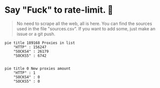 
# Say "Fuck" to rate-limit. 🖕

> No need to scrape all the web, all is here.
>You can find the sources used in the file "sources.csv".
> If you want to add some, just make an issue or a git push.


```mermaid
pie title 189168 Proxies in list
    "HTTP" : 156247
    "SOCKS4" : 26179
    "SOCKS5" : 6742
            
```

```mermaid
pie title 0 New proxies amount
    "HTTP" : 1
    "SOCKS4" : 0
    "SOCKS5" : 0
```
        